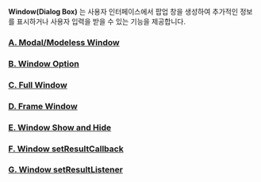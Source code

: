 **Window(Dialog Box)**  는 사용자 인터페이스에서 팝업 창을 생성하여 추가적인 정보를 표시하거나 사용자 입력을 받을 수 있는 기능을 제공합니다. 


### [A. Modal/Modeless Window](https://wikidocs.net/24886)
### [B. Window Option](https://wikidocs.net/24898)
### [C. Full Window](https://wikidocs.net/24899)
### [D. Frame Window](https://wikidocs.net/24900)
### [E. Window Show and Hide](https://wikidocs.net/24901)
### [F. Window setResultCallback](https://wikidocs.net/24902)
### [G. Window setResultListener](https://wikidocs.net/24903)





